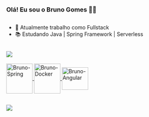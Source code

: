 ### Olá! Eu sou o Bruno Gomes 🧑‍💻️

##

- 🏢️ Atualmente trabalho como Fullstack
- 📚️ Estudando Java | Spring Framework | Serverless

<br>
<div>
  <a href="https://github.com/bruno-gds">
  <img src="https://github-readme-stats.vercel.app/api/top-langs/?username=bruno-gds&custom_title=Linguagens_mais_utilizadas&layout=pie&langs_count=16&theme=dark"
</div>

<br>
<div style="display: inline_block">
  <br>
  <img align="center" alt="Bruno-Spring" height="80" width="70" src="https://cdn.jsdelivr.net/gh/devicons/devicon/icons/spring/spring-original-wordmark.svg" />
  <img align="center" alt="Bruno-Docker" height="80" width="70" src="https://cdn.jsdelivr.net/gh/devicons/devicon/icons/docker/docker-original-wordmark.svg" />
  <img align="center" alt="Bruno-Angular" height="60" width="70" src="https://cdn.jsdelivr.net/gh/devicons/devicon/icons/angularjs/angularjs-original.svg" />
</div>

##

<div>
  <a href="https://www.linkedin.com/in/bruno-gomes-aa0036263" target="_blank"><img src="https://img.shields.io/badge/-LinkedIn-%230077B5?style=for-the-badge&logo=linkedin&logoColor=white" target="_blank"></a> 
</div>

